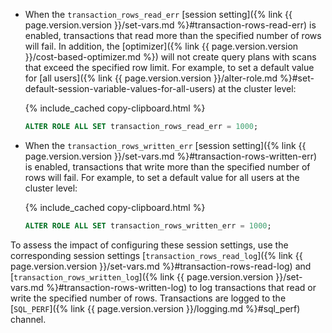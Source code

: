 - When the `transaction_rows_read_err` [session setting]({% link {{ page.version.version }}/set-vars.md %}#transaction-rows-read-err) is enabled, transactions that read more than the specified number of rows will fail. In addition, the [optimizer]({% link {{ page.version.version }}/cost-based-optimizer.md %}) will not create query plans with scans that exceed the specified row limit. For example, to set a default value for [all users]({% link {{ page.version.version }}/alter-role.md %}#set-default-session-variable-values-for-all-users) at the cluster level:

    {% include_cached copy-clipboard.html %}
    ~~~ sql
    ALTER ROLE ALL SET transaction_rows_read_err = 1000;
    ~~~

- When the `transaction_rows_written_err` [session setting]({% link {{ page.version.version }}/set-vars.md %}#transaction-rows-written-err) is enabled, transactions that write more than the specified number of rows will fail. For example, to set a default value for all users at the cluster level:

    {% include_cached copy-clipboard.html %}
    ~~~ sql
    ALTER ROLE ALL SET transaction_rows_written_err = 1000;
    ~~~

To assess the impact of configuring these session settings, use the corresponding session settings [`transaction_rows_read_log`]({% link {{ page.version.version }}/set-vars.md %}#transaction-rows-read-log) and [`transaction_rows_written_log`]({% link {{ page.version.version }}/set-vars.md %}#transaction-rows-written-log) to log transactions that read or write the specified number of rows. Transactions are logged to the [`SQL_PERF`]({% link {{ page.version.version }}/logging.md %}#sql_perf) channel.